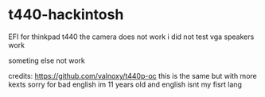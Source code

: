 # t440-hackintosh
EFI for thinkpad t440  the camera does not work
i did not test vga
speakers work

someting else not work














credits: https://github.com/valnoxy/t440p-oc this is the same but with more kexts sorry for bad english im 
11 years old and 
english isnt my fisrt lang
